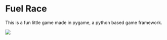 # Fuel Race

This is a fun little game made in pygame, a python based game framework.

[![](https://j.gifs.com/jZolqB.gif)](https://www.youtube.com/watch?v=yLNMWAmhA6Y)
